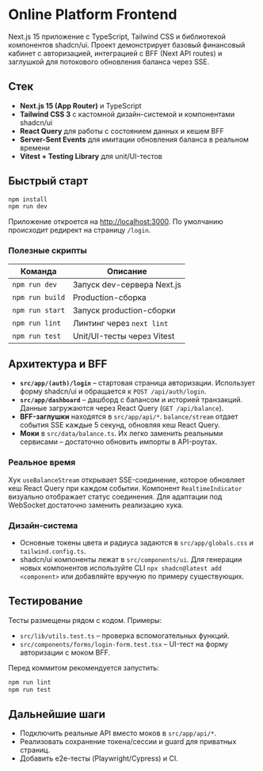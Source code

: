 # Online Platform Frontend

Next.js 15 приложение с TypeScript, Tailwind CSS и библиотекой компонентов shadcn/ui. Проект демонстрирует базовый финансовый кабинет с авторизацией, интеграцией c BFF (Next API routes) и заглушкой для потокового обновления баланса через SSE.

## Стек

- **Next.js 15 (App Router)** и TypeScript
- **Tailwind CSS 3** с кастомной дизайн-системой и компонентами shadcn/ui
- **React Query** для работы с состоянием данных и кешем BFF
- **Server-Sent Events** для имитации обновления баланса в реальном времени
- **Vitest + Testing Library** для unit/UI-тестов

## Быстрый старт

```bash
npm install
npm run dev
```

Приложение откроется на [http://localhost:3000](http://localhost:3000). По умолчанию происходит редирект на страницу `/login`.

### Полезные скрипты

| Команда            | Описание                                          |
|-------------------|---------------------------------------------------|
| `npm run dev`     | Запуск dev-сервера Next.js                         |
| `npm run build`   | Production-сборка                                 |
| `npm run start`   | Запуск production-сборки                          |
| `npm run lint`    | Линтинг через `next lint`                          |
| `npm run test`    | Unit/UI-тесты через Vitest                        |

## Архитектура и BFF

- **`src/app/(auth)/login`** – стартовая страница авторизации. Использует форму shadcn/ui и обращается к `POST /api/auth/login`.
- **`src/app/dashboard`** – дашборд с балансом и историей транзакций. Данные загружаются через React Query (`GET /api/balance`).
- **BFF-заглушки** находятся в `src/app/api/*`. `balance/stream` отдает события SSE каждые 5 секунд, обновляя кеш React Query.
- **Моки** в `src/data/balance.ts`. Их легко заменить реальными сервисами – достаточно обновить импорты в API-роутах.

### Реальное время

Хук `useBalanceStream` открывает SSE-соединение, которое обновляет кеш React Query при каждом событии. Компонент `RealtimeIndicator` визуально отображает статус соединения. Для адаптации под WebSocket достаточно заменить реализацию хука.

### Дизайн-система

- Основные токены цвета и радиуса задаются в `src/app/globals.css` и `tailwind.config.ts`.
- shadcn/ui компоненты лежат в `src/components/ui`. Для генерации новых компонентов используйте CLI `npx shadcn@latest add <component>` или добавляйте вручную по примеру существующих.

## Тестирование

Тесты размещены рядом с кодом. Примеры:

- `src/lib/utils.test.ts` – проверка вспомогательных функций.
- `src/components/forms/login-form.test.tsx` – UI-тест на форму авторизации с моком BFF.

Перед коммитом рекомендуется запустить:

```bash
npm run lint
npm run test
```

## Дальнейшие шаги

- Подключить реальные API вместо моков в `src/app/api/*`.
- Реализовать сохранение токена/сессии и guard для приватных страниц.
- Добавить e2e-тесты (Playwright/Cypress) и CI.
